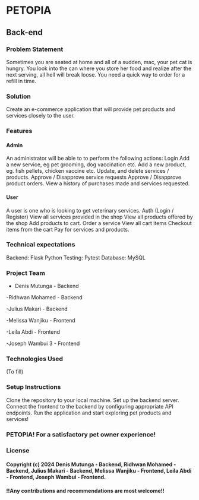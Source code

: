 # PETOPIA
## Back-end

### Problem Statement
Sometimes you are seated at home and all of a sudden, mac, your pet cat is hungry. You look into the can where you store her food and realize after the next serving, all hell will break loose. You need a quick way to order for a refill in time.

### Solution
Create an e-commerce application that will provide pet products and services closely to the user.

### Features
#### Admin
An administrator will be able to to perform the following actions:
Login
Add a new service, eg pet grooming, dog vaccination etc.
Add a new product, eg. fish pellets, chicken vaccine etc.
Update, and delete services / products.
Approve / Disapprove service requests
Approve / Disapprove product orders.
View a history of purchases made and services requested.

#### User
A user is one who is looking to get veterinary services.
Auth (Login / Register)
View all services provided in the shop
View all products offered by the shop
Add products to cart.
Order a service
View all cart items
Checkout items from the cart
Pay for services and products.

### Technical expectations
Backend: Flask Python
Testing: ​Pytest
Database: MySQL

### Project Team
- Denis Mutunga - Backend 

-Ridhwan Mohamed - Backend

-Julius Makari - Backend

-Melissa Wanjiku - Frontend

-Leila Abdi - Frontend

-Joseph Wambui 3 - Frontend


### Technologies Used
(To fill)

### Setup Instructions
Clone the repository to your local machine. Set up the backend server. Connect the frontend to the backend by configuring appropriate API endpoints. Run the application and start exploring pet products and services!

### PETOPIA! For a satisfactory pet owner experience!

### License
#### Copyright (c) 2024 Denis Mutunga - Backend, Ridhwan Mohamed - Backend, Julius Makari - Backend, Melissa Wanjiku - Frontend, Leila Abdi - Frontend, Joseph Wambui - Frontend.


#### !!Any contributions and recommendations are most welcome!!
